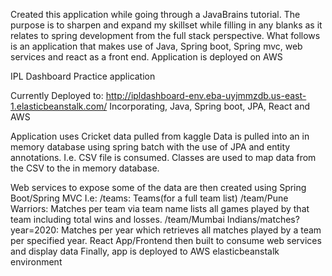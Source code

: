 Created this application while going through a JavaBrains tutorial. The purpose is to sharpen and expand my skillset while filling in
any blanks as it relates to spring development from the full stack perspective. What follows is an application that makes use of Java, Spring boot, Spring mvc, web services and react as a front end. Application is deployed on AWS

IPL Dashboard Practice application

Currently Deployed to: http://ipldashboard-env.eba-uyjmmzdb.us-east-1.elasticbeanstalk.com/
Incorporating, Java, Spring boot, JPA, React and AWS

Application uses Cricket data pulled from kaggle
Data is pulled into an in memory database using spring batch with the use of JPA and entity annotations. I.e. CSV file is consumed. Classes are used to map data from the CSV to the in memory database.

Web services to expose some of the data are then created using Spring Boot/Spring MVC
I.e:
/teams: Teams(for a full team list)
/team/Pune Warriors: Matches per team via team name lists all games played by that team including total wins and losses.
/team/Mumbai Indians/matches?year=2020: Matches per year which retrieves all matches played by a team per specified year.
React App/Frontend then built to consume web services and display data
Finally, app is deployed to AWS elasticbeanstalk environment
